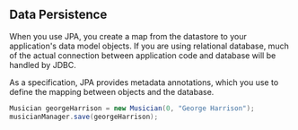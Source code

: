 ## Data Persistence

When you use JPA, you create a map from the datastore to your application's data model objects. If you are using relational database, much of the actual connection between application code and database will be handled by JDBC.

As a specification, JPA provides metadata annotations, which you use to define the mapping between objects and the database.

```java
Musician georgeHarrison = new Musician(0, "George Harrison");
musicianManager.save(georgeHarrison);
```
